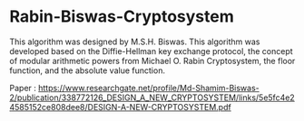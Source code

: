 # Rabin-Biswas-Cryptosystem

This algorithm was designed by M.S.H. Biswas. This algorithm was developed based on the Diffie-Hellman key exchange protocol, the concept of modular arithmetic powers from Michael O. Rabin Cryptosystem, the floor function, and the absolute value function.

Paper : https://www.researchgate.net/profile/Md-Shamim-Biswas-2/publication/338772126_DESIGN_A_NEW_CRYPTOSYSTEM/links/5e5fc4e24585152ce808dee8/DESIGN-A-NEW-CRYPTOSYSTEM.pdf
